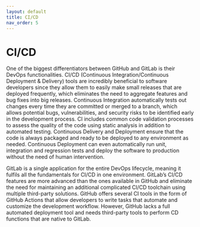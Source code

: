 ```yaml
---
layout: default
title: CI/CD
nav_order: 5
---
```


# CI/CD

One of the biggest differentiators between GitHub and GitLab is their DevOps functionalities. CI/CD (Continuous Integration/Continuous Deployment & Delivery) tools are incredibly beneficial to software developers since they allow them to easily make small releases that are deployed frequently, which eliminates the need to aggregate features and bug fixes into big releases. Continuous Integration automatically tests out changes every time they are committed or merged to a branch, which allows potential bugs, vulnerabilities, and security risks to be identified early in the development process. CI includes common code validation processes to assess the quality of the code using static analysis in addition to automated testing. Continuous Delivery and Deployment ensure that the code is always packaged and ready to be deployed to any environment as needed. Continuous Deployment can even automatically run unit, integration and regression tests and deploy the software to production without the need of human intervention.

GitLab is a single application for the entire DevOps lifecycle, meaning it fulfils all the fundamentals for CI/CD in one environment. GitLab’s CI/CD features are more advanced than the ones available in GitHub and eliminate the need for maintaining an additional complicated CI/CD toolchain using multiple third-party solutions. GitHub offers several CI tools in the form of GitHub Actions that allow developers to write tasks that automate and customize the development workflow. However, GitHub lacks a full automated deployment tool and needs third-party tools to perform CD functions that are native to GitLab.